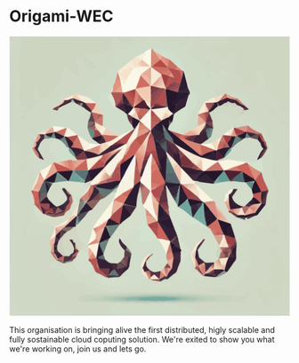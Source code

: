 # Origami-WEC

![Logo](polpo.svg)

This organisation is bringing alive the first distributed, higly scalable and fully sostainable cloud coputing solution.
We're exited to show you what we're working on, join us and lets go.